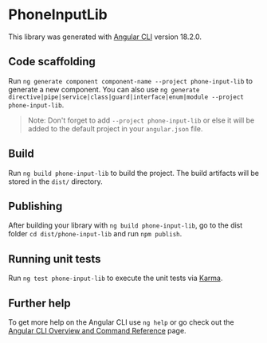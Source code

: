 # PhoneInputLib

This library was generated with [Angular CLI](https://github.com/angular/angular-cli) version 18.2.0.

## Code scaffolding

Run `ng generate component component-name --project phone-input-lib` to generate a new component. You can also use `ng generate directive|pipe|service|class|guard|interface|enum|module --project phone-input-lib`.
> Note: Don't forget to add `--project phone-input-lib` or else it will be added to the default project in your `angular.json` file. 

## Build

Run `ng build phone-input-lib` to build the project. The build artifacts will be stored in the `dist/` directory.

## Publishing

After building your library with `ng build phone-input-lib`, go to the dist folder `cd dist/phone-input-lib` and run `npm publish`.

## Running unit tests

Run `ng test phone-input-lib` to execute the unit tests via [Karma](https://karma-runner.github.io).

## Further help

To get more help on the Angular CLI use `ng help` or go check out the [Angular CLI Overview and Command Reference](https://angular.dev/tools/cli) page.
